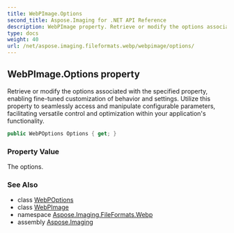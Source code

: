 ```yaml
---
title: WebPImage.Options
second_title: Aspose.Imaging for .NET API Reference
description: WebPImage property. Retrieve or modify the options associated with the specified property enabling finetuned customization of behavior and settings. Utilize this property to seamlessly access and manipulate configurable parameters facilitating versatile control and optimization within your applications functionality
type: docs
weight: 40
url: /net/aspose.imaging.fileformats.webp/webpimage/options/
---
```

## WebPImage.Options property

Retrieve or modify the options associated with the specified property, enabling fine-tuned customization of behavior and settings. Utilize this property to seamlessly access and manipulate configurable parameters, facilitating versatile control and optimization within your application's functionality.

```csharp
public WebPOptions Options { get; }
```

### Property Value

The options.

### See Also

* class [WebPOptions](../../../aspose.imaging.imageoptions/webpoptions/)
* class [WebPImage](../)
* namespace [Aspose.Imaging.FileFormats.Webp](../../webpimage/)
* assembly [Aspose.Imaging](../../../)


